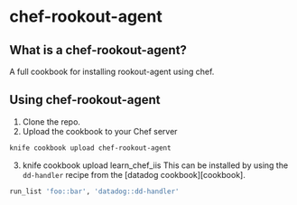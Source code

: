 # chef-rookout-agent

## What is a chef-rookout-agent?
A full cookbook for installing rookout-agent using chef.

## Using chef-rookout-agent

1. Clone the repo.
2. Upload the cookbook to your Chef server
```bash
knife cookbook upload chef-rookout-agent
```
3. knife cookbook upload learn_chef_iis
This can be installed by using the `dd-handler` recipe from the [datadog cookbook][cookbook].

```ruby
run_list 'foo::bar', 'datadog::dd-handler'
```

